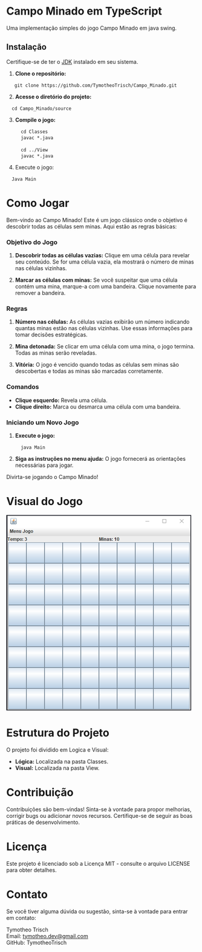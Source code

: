 # Campo Minado em TypeScript

Uma implementação simples do jogo Campo Minado em java swing.

## Instalação

Certifique-se de ter o [JDK](https://www.oracle.com/br/java/technologies/downloads/) instalado em seu sistema.

1. **Clone o repositório:**

```
   git clone https://github.com/TymotheoTrisch/Campo_Minado.git
```

2. **Acesse o diretório do projeto:**
  ```
    cd Campo_Minado/source
  ```
3. **Compile o jogo:**
   ```
     cd Classes
     javac *.java

     cd ../View
     javac *.java
   ```

4. Execute o jogo:
  ```
    Java Main
  ```

# Como Jogar
Bem-vindo ao Campo Minado! Este é um jogo clássico onde o objetivo é descobrir todas as células sem minas. Aqui estão as regras básicas:

### Objetivo do Jogo

1. **Descobrir todas as células vazias:** Clique em uma célula para revelar seu conteúdo. Se for uma célula vazia, ela mostrará o número de minas nas células vizinhas.

2. **Marcar as células com minas:** Se você suspeitar que uma célula contém uma mina, marque-a com uma bandeira. Clique novamente para remover a bandeira.

### Regras

1. **Número nas células:** As células vazias exibirão um número indicando quantas minas estão nas células vizinhas. Use essas informações para tomar decisões estratégicas.

2. **Mina detonada:** Se clicar em uma célula com uma mina, o jogo termina. Todas as minas serão reveladas.

3. **Vitória:** O jogo é vencido quando todas as células sem minas são descobertas e todas as minas são marcadas corretamente.

### Comandos

- **Clique esquerdo:** Revela uma célula.
- **Clique direito:** Marca ou desmarca uma célula com uma bandeira.

### Iniciando um Novo Jogo

1. **Execute o jogo:**

    ```
      java Main
    ```

2. **Siga as instruções no menu ajuda:** O jogo fornecerá as orientações necessárias para jogar.

Divirta-se jogando o Campo Minado!

# Visual do Jogo
![Campo_Minado_Imagem](https://github.com/TymotheoTrisch/Campo_Minado/blob/main/Campo_Minado_Image.png)

# Estrutura do Projeto
O projeto foi dividido em Logica e Visual:

- **Lógica:** Localizada na pasta Classes.
- **Visual:** Localizada na pasta View.

# Contribuição
Contribuições são bem-vindas! Sinta-se à vontade para propor melhorias, corrigir bugs ou adicionar novos recursos. Certifique-se de seguir as boas práticas de desenvolvimento.

# Licença
Este projeto é licenciado sob a Licença MIT - consulte o arquivo LICENSE para obter detalhes.

# Contato
Se você tiver alguma dúvida ou sugestão, sinta-se à vontade para entrar em contato:


Tymotheo Trisch
</br>
Email: tymotheo.dev@gmail.com
</br>
GitHub: TymotheoTrisch
